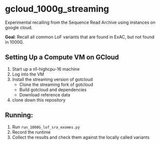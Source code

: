 # gcloud_1000g_streaming #
Experimental recalling from the Sequence Read Archive using instances on google cloud.

**Goal**: Recall all common LoF variants that are found in ExAC, but not found in 1000G.

## Setting Up a Compute VM on GCloud ##
1. Start up a n1-highcpu-16 machine
2. Log into the VM
3. Install the streaming version of gotcloud 
    - Clone the streaming fork of gotcloud
    - Build gotcloud and dependencies
    - Download reference data
4. clone down this repository

## Running: ##
1. Run `run_1000G_lof_sra_exomes.py`
2. Record the runtime
3. Collect the results and check them against the locally called variants
